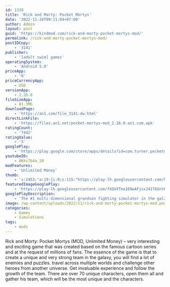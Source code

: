 ```yaml
---
id: 1338
title: 'Rick and Morty: Pocket Mortys'
date: '2022-11-24T09:11:04+07:00'
author: Admin
layout: post
guid: 'https://kindmod.com/rick-and-morty-pocket-mortys-mod/'
permalink: /rick-and-morty-pocket-mortys-mod/
postIDCopy:
    - '3141'
publisher:
    - '[adult swim] games'
operatingSystem:
    - 'Android 5.0'
priceApp:
    - '0'
priceCurrencyApp:
    - USD
versionApp:
    - 2.26.0
fileSizeApp:
    - 81.3Mb
downloadPage:
    - 'https://an1.com/file_3141-dw.html'
directLinkFile:
    - 'https://files.an1.net/pocket-mortys-mod_2.26.0-an1.com.apk'
ratingCount:
    - '7442'
ratingValue:
    - '5'
googlePlay:
    - 'https://play.google.com/store/apps/details?id=com.turner.pocketmorties'
youtubeID:
    - 8Kkc7b4a_20
modFeatures:
    - 'Unlimited Money'
thumb:
    - 's:2453:"a:19:{i:0;s:115:"https://play-lh.googleusercontent.com/hl1J4QD7n5RG_fdhK2mj34UQfKMngp5wwCyrx8hXEARmo_ZoHzxOUGP-h12W0O_q5Bg=w526-h296";i:1;s:115:"https://play-lh.googleusercontent.com/gSunhYpahKwf7UApNZCsMpm848XHt7AU-jpviLZZz26iNrUHzBpKkPoCKG94_r42TlQ=w526-h296";i:2;s:115:"https://play-lh.googleusercontent.com/P54CGqIdPbPk9H3OzR7xzDsXMgIHR6834mhNm76jSi1e9lJtcC0ZVh_-m3f73brLqC0=w526-h296";i:3;s:115:"https://play-lh.googleusercontent.com/fyvqb9J_kzgHcc7pQHyo_tfHfupB28IHF_Zon-HtHJcLY4ZyEkQbgtoGncxAVZW2ebU=w526-h296";i:4;s:114:"https://play-lh.googleusercontent.com/ZzwAyPiHfqfhicE8Kbx5vQiOdy_5MfdPwLFpSKHiUFvloeTzSoucP8IVfNFzxQBLVg=w526-h296";i:5;s:116:"https://play-lh.googleusercontent.com/9OzxdQVuC1KONHMAvjqmOnj9onh5dHq-FwDEIrR010R9IfAzv3vDoi1DxM-HwoHhWc-j=w526-h296";i:6;s:116:"https://play-lh.googleusercontent.com/Wg-CNsWAzqFwunwKEYZlu3syrnkrpPgETG5zTn5WZIvV8khY-rVxtDyGHVG_HZHL35Gi=w526-h296";i:7;s:116:"https://play-lh.googleusercontent.com/1wLfjbJp5LhzUfL1J2gzNLuAh18O9daLCsQrs-aKTEGxSpHKG8syU1vT3NH3VMVJY7A_=w526-h296";i:8;s:115:"https://play-lh.googleusercontent.com/xh7u_h65L2DF8zMIohZVj552rDhflkYldIEuNf5HTddy5HVAnDHt17KRMFQ1fTtV8EI=w526-h296";i:9;s:114:"https://play-lh.googleusercontent.com/1UBbVCmaRJLHxeH8nk-Cxhx_wXrLm2Kz2jC7VoRXB0cq5J9ovhVjX-SFqtKr8G8a2w=w526-h296";i:10;s:115:"https://play-lh.googleusercontent.com/aEIkhXvuIVqXlPpui0rvh9a-yu6k0GK-bWIiBYCw_2Tb065JWEKEBFWjBndGAb5UWjk=w526-h296";i:11;s:115:"https://play-lh.googleusercontent.com/ecdR51W_4fqutqm_zjzPE1rQDPs7fKgCLdiGO7Wrr5_UNSbo5lkqm5SFqMceJru8t14=w526-h296";i:12;s:115:"https://play-lh.googleusercontent.com/LXHcFVXFp1PGM6-5zsyZEs5XXFECQCAIs_vNhlw4B75Ac4Mp1Ewq0KJs5O2jv7YxM0k=w526-h296";i:13;s:116:"https://play-lh.googleusercontent.com/rS9iaR8Xu8W92gW0poDIwfQR_xWFBmhwIMtcqL83Wbiy81z2s3VHPDopc3bA3q4YTYy_=w526-h296";i:14;s:116:"https://play-lh.googleusercontent.com/hHCRr_sSaRiI6kx84f8i24taylyoNfQJ4LUXGf1FOois9CYBNbaTJKmdXo-2_IiulRNp=w526-h296";i:15;s:115:"https://play-lh.googleusercontent.com/fbmUFFLIXVHHXkKnQZrNvumBsMcywvoVAQ1HgqCC5THiXREyPjRgIuK1uF-oczgKQ3I=w526-h296";i:16;s:116:"https://play-lh.googleusercontent.com/Zug2xvlNQakZlLKI_lGmhpxlEJorN3rocMxaHCeCPk7uC3Ca3qn02902MPm8soDjGYIf=w526-h296";i:17;s:116:"https://play-lh.googleusercontent.com/hIBRelg5RhDlsorsO-BGSa-eYjXyAKK49Ir4JGd-46NgeTDiKOVCxddroKVCL7aejC6b=w526-h296";i:18;s:115:"https://play-lh.googleusercontent.com/vkvfijMsaQElla1aqAgYzNrdBIinVWcnE_bV4_dOeaafl-PtDAITMW_dhTQkKHpUpq4=w526-h296";}";'
featuredImageGooglePlay:
    - 'https://play-lh.googleusercontent.com/fXQVXTma1ENwAFjsxJ4IT6GntBr3RxWP3HMSLbNdvycl-0tscOQEeJIEAmehcNOt5hCp'
googlePlayDescription:
    - 'The #1 multi-dimensional grandson fighting simulator in the galaxy is back and better than ever!You’re Rick Sanchez, everyone’s favorite unstable genius. You’re yelling at Morty in your garage when a Mysterious Rick pops out of a portal and ruins your life. He traps you in an unfamiliar dimension where you discover that Morty collecting and fighting is the hottest new trend in the multiverse! Some more stuff happens and long story short the Council of Ricks takes your portal gun. Now you have to defeat Ricks across the multiverse and collect badges to get it back.Good thing there are hundreds of versions of your grandson you can capture, train, and evolve! Stack your Morty deck with strong and diverse Mortys and travel dimensions to take down Rick after Rick for your Portal Gun and your freedom.'
image: /wp-content/uploads/2022/11/rick-and-morty-pocket-mortys-mod.png
categories:
    - Games
    - Simulations
tags:
    - mods
---
```


Rick and Morty: Pocket Mortys (MOD, Unlimited Money) – very interesting and exciting game that was created based on the famous cartoon series and at the request of millions of fans. The essence of the game is that to create a unique and very strong team in the galaxy, you will find a lot of enemies and puzzles. travel across multiple worlds and challenge other heroes from another universe. Get invaluable experience and follow the growth of the team. There are over 70 unique characters, open them all and gather his team, which will be the most unique and the characters.